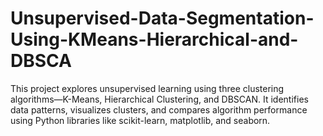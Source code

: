 # Unsupervised-Data-Segmentation-Using-KMeans-Hierarchical-and-DBSCA
This project explores unsupervised learning using three clustering algorithms—K-Means, Hierarchical Clustering, and DBSCAN. It identifies data patterns, visualizes clusters, and compares algorithm performance using Python libraries like scikit-learn, matplotlib, and seaborn.
